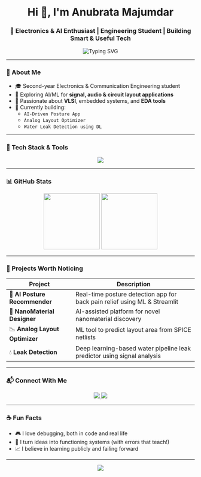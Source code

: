 <h1 align="center">Hi 👋, I'm Anubrata Majumdar</h1>
<h3 align="center">🚀 Electronics & AI Enthusiast | Engineering Student | Building Smart & Useful Tech</h3>

<p align="center">
  <img src="https://readme-typing-svg.demolab.com?font=Fira+Code&duration=2000&pause=1000&color=F754BA&center=true&width=435&lines=ECE+Student+%7C+VLSI+%7C+AI-ML+Projects;Signal+%2F+Audio+Processing+Lover;Building+Smart+Embedded+Systems!" alt="Typing SVG" />
</p>

---

### 💫 About Me

- 🎓 Second-year Electronics & Communication Engineering student  
- 🤖 Exploring AI/ML for **signal, audio & circuit layout applications**  
- 🧠 Passionate about **VLSI**, embedded systems, and **EDA tools**  
- 🌱 Currently building:  
  - `AI-Driven Posture App`  
  - `Analog Layout Optimizer`  
  - `Water Leak Detection using DL`  

---

### 🔧 Tech Stack & Tools

<p align="center">
  <img src="https://skillicons.dev/icons?i=python,java,arduino,verilog,matlab,vscode,keil,streamlit,git,github,linux,figma,html,css" />
</p>

---

### 📊 GitHub Stats

<p align="center">
  <img src="https://github-readme-stats.vercel.app/api?username=AnubrataMajumdar&show_icons=true&theme=tokyonight" height="150px"/>
  <img src="https://github-readme-stats.vercel.app/api/top-langs/?username=AnubrataMajumdar&layout=compact&theme=tokyonight" height="150px"/>
</p>

---

### 📌 Projects Worth Noticing

| Project | Description |
|--------|-------------|
| 🧠 **AI Posture Recommender** | Real-time posture detection app for back pain relief using ML & Streamlit |
| 🧪 **NanoMaterial Designer** | AI-assisted platform for novel nanomaterial discovery |
| 📉 **Analog Layout Optimizer** | ML tool to predict layout area from SPICE netlists |
| 💧 **Leak Detection** | Deep learning-based water pipeline leak predictor using signal analysis |

---

### 📬 Connect With Me

<p align="center">
  <a href="https://www.linkedin.com/in/anubratamajumdar" target="_blank">
    <img src="https://img.shields.io/badge/LinkedIn-0077B5?style=for-the-badge&logo=linkedin" />
  </a>
  <a href="mailto:anubrataofficial@gmail.com">
    <img src="https://img.shields.io/badge/Email-D14836?style=for-the-badge&logo=gmail&logoColor=white" />
  </a>
</p>

---

### ☕ Fun Facts

- 🎮 I love debugging, both in code and real life  
- 🧠 I turn ideas into functioning systems (with errors that teach!)  
- 📈 I believe in learning publicly and failing forward  

---

<p align="center">
  <img src="https://github-profile-summary-cards.vercel.app/api/cards/profile-details?username=AnubrataMajumdar&theme=github_dark" />
</p>



